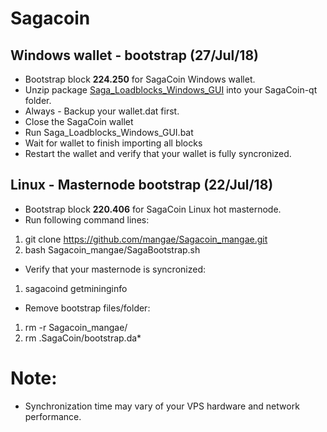 # Sagacoin
## Windows wallet - bootstrap (27/Jul/18)
- Bootstrap block **224.250** for SagaCoin Windows wallet.
- Unzip package [Saga_Loadblocks_Windows_GUI](https://drive.google.com/file/d/1lBg2Zz4P29KwsWshhJLzKUk6E2ni-q2N/view?usp=sharing) into your SagaCoin-qt folder.
- Always - Backup your wallet.dat first.
- Close the SagaCoin wallet
- Run Saga_Loadblocks_Windows_GUI.bat
- Wait for wallet to finish importing all blocks
- Restart the wallet and verify that your wallet is fully syncronized.

## Linux - Masternode bootstrap (22/Jul/18)
- Bootstrap block **220.406** for SagaCoin Linux hot masternode.
- Run following command lines:
1. git clone https://github.com/mangae/Sagacoin_mangae.git
2. bash Sagacoin_mangae/SagaBootstrap.sh
- Verify that your masternode is syncronized:
1. sagacoind getmininginfo
- Remove bootstrap files/folder:
1. rm -r Sagacoin_mangae/
2. rm .SagaCoin/bootstrap.da*

# Note:
- Synchronization time may vary of your VPS hardware and network performance.

